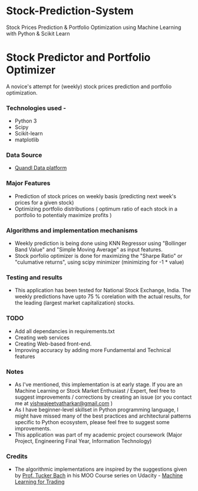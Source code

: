 # Stock-Prediction-System
Stock Prices Prediction &amp; Portfolio Optimization using Machine Learning with Python &amp; Scikit Learn

# Stock Predictor and Portfolio Optimizer

A novice's attempt for (weekly) stock prices prediction and portfolio optimization.

### Technologies used - 
* Python 3
* Scipy
* Scikit-learn
* matplotlib

### Data Source
* [Quandl Data platform](https://www.quandl.com/)

### Major Features
* Prediction of stock prices on weekly basis (predicting next week's prices for a given stock)
* Optimizing portfolio distributions ( optimum ratio of each stock in a portfolio to potentialy maximize profits )

### Algorithms and implementation mechanisms
* Weekly prediction is being done using KNN Regressor using "Bollinger Band Value" and "Simple Moving Average" as input features.
* Stock porfolio optimizer is done for maximizing the "Sharpe Ratio" or "culumative returns", using scipy minimizer (minimizing for -1 * value)

### Testing and results
* This application has been tested for National Stock Exchange, India. The weekly predictions have upto 75 % corelation with the actual results, for the leading (largest market capitalization) stocks.

### TODO
* Add all dependancies in requirements.txt
* Creating web services
* Creating Web-based front-end.
* Improving accuracy by adding more Fundamental and Technical features

### Notes
* As I've mentioned, this implementation is at early stage. If you are an Machine Learning or Stock Market Enthusiast / Expert, feel free to suggest improvements / corrections by creating an issue (or you contact me at vishwajeetvatharkar@gmail.com )
* As I have beginner-level skillset in Python programming language, I might have missed many of the best practices and architectural patterns specific to Python ecosystem, please feel free to suggest some improvements.
* This application was part of my academic project coursework (Major Project, Engineering Final Year, Information Technology)

### Credits
* The algorithmic implementations are inspired by the suggestions given by [Prof. Tucker Bach](http://www.cc.gatech.edu/home/tucker/) in his MOO Course series on Udacity - [Machine Learning for Trading](https://www.udacity.com/course/machine-learning-for-trading--ud501)

